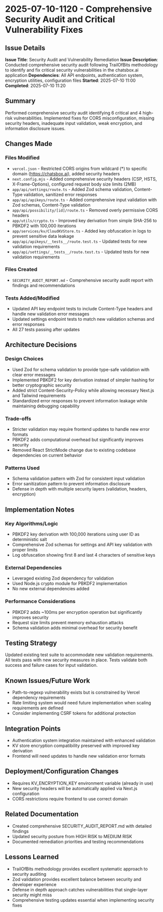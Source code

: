 # 2025-07-10-1120 - Comprehensive Security Audit and Critical Vulnerability Fixes

## Issue Details
**Issue Title**: Security Audit and Vulnerability Remediation
**Issue Description**: Conducted comprehensive security audit following TrailOfBits methodology to identify and fix critical security vulnerabilities in the chatsbox.ai application
**Dependencies**: All API endpoints, authentication system, encryption utilities, configuration files
**Started**: 2025-07-10 11:00
**Completed**: 2025-07-10 11:20

## Summary
Performed comprehensive security audit identifying 6 critical and 4 high-risk vulnerabilities. Implemented fixes for CORS misconfiguration, missing security headers, inadequate input validation, weak encryption, and information disclosure issues.

## Changes Made

### Files Modified
- `vercel.json` - Restricted CORS origins from wildcard (*) to specific domain (https://chatsbox.ai), added security headers
- `next.config.mjs` - Added comprehensive security headers (CSP, HSTS, X-Frame-Options), configured request body size limits (2MB)
- `app/api/settings/route.ts` - Added Zod schema validation, Content-Type validation, sanitized error responses
- `app/api/apikeys/route.ts` - Added comprehensive input validation with Zod schemas, Content-Type validation
- `app/api/possibility/[id]/route.ts` - Removed overly permissive CORS headers
- `app/utils/crypto.ts` - Improved key derivation from simple SHA-256 to PBKDF2 with 100,000 iterations
- `app/services/kv/CloudKVStore.ts` - Added key obfuscation in logs to prevent sensitive data leakage
- `app/api/apikeys/__tests__/route.test.ts` - Updated tests for new validation requirements
- `app/api/settings/__tests__/route.test.ts` - Updated tests for new validation requirements

### Files Created
- `SECURITY_AUDIT_REPORT.md` - Comprehensive security audit report with findings and recommendations

### Tests Added/Modified
- Updated API key endpoint tests to include Content-Type headers and handle new validation error messages
- Updated settings endpoint tests to match new validation schemas and error responses
- All 27 tests passing after updates

## Architecture Decisions

### Design Choices
- Used Zod for schema validation to provide type-safe validation with clear error messages
- Implemented PBKDF2 for key derivation instead of simpler hashing for better cryptographic security
- Added strict Content-Security-Policy while allowing necessary Next.js and Tailwind requirements
- Standardized error responses to prevent information leakage while maintaining debugging capability

### Trade-offs
- Stricter validation may require frontend updates to handle new error formats
- PBKDF2 adds computational overhead but significantly improves security
- Removed React StrictMode change due to existing codebase dependencies on current behavior

### Patterns Used
- Schema validation pattern with Zod for consistent input validation
- Error sanitization pattern to prevent information disclosure
- Defense in depth with multiple security layers (validation, headers, encryption)

## Implementation Notes

### Key Algorithms/Logic
- PBKDF2 key derivation with 100,000 iterations using user ID as deterministic salt
- Comprehensive Zod schemas for settings and API key validation with proper limits
- Log obfuscation showing first 8 and last 4 characters of sensitive keys

### External Dependencies
- Leveraged existing Zod dependency for validation
- Used Node.js crypto module for PBKDF2 implementation
- No new external dependencies added

### Performance Considerations
- PBKDF2 adds ~100ms per encryption operation but significantly improves security
- Request size limits prevent memory exhaustion attacks
- Schema validation adds minimal overhead for security benefit

## Testing Strategy
Updated existing test suite to accommodate new validation requirements. All tests pass with new security measures in place. Tests validate both success and failure cases for input validation.

## Known Issues/Future Work
- Path-to-regexp vulnerability exists but is constrained by Vercel dependency requirements
- Rate limiting system would need future implementation when scaling requirements are defined
- Consider implementing CSRF tokens for additional protection

## Integration Points
- Authentication system integration maintained with enhanced validation
- KV store encryption compatibility preserved with improved key derivation
- Frontend will need updates to handle new validation error formats

## Deployment/Configuration Changes
- Requires KV_ENCRYPTION_KEY environment variable (already in use)
- New security headers will be automatically applied via Next.js configuration
- CORS restrictions require frontend to use correct domain

## Related Documentation
- Created comprehensive SECURITY_AUDIT_REPORT.md with detailed findings
- Updated security posture from HIGH RISK to MEDIUM RISK
- Documented remediation priorities and testing recommendations

## Lessons Learned
- TrailOfBits methodology provides excellent systematic approach to security auditing
- Zod validation provides excellent balance between security and developer experience
- Defense in depth approach catches vulnerabilities that single-layer security might miss
- Comprehensive testing updates essential when implementing security fixes